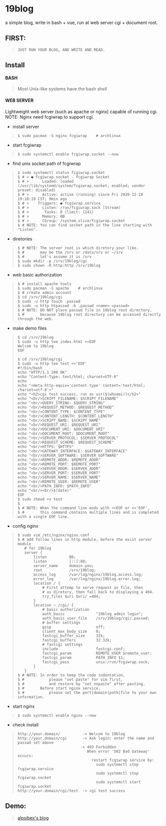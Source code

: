 # 19blog
a simple blog, write in bash + vue, run at web server cgi + document root.

## FIRST:
>`JUST RUN YOUR BLOG, AND WRITE AND READ.`

## Install

#### BASH
>Most Unix-like systems have the bash shell

#### WEB SERVER
Lightweight web server (such as apache or nginx) capable of running cgi.  
NOTE: Nginx need fcgiwrap to support cgi.

- install server
>```shell
>$ sudo pacman -S nginx fcgiwrap    # archlinux
>```
- start fcgiwrap
>```shell
>$ sudo systemctl enable fcgiwrap.socket --now
>```
- find unix socket path of fcgiwrap
>```shell
>$ sudo systemctl status fcgiwrap.socket
>$ # > ● fcgiwrap.socket - fcgiwrap Socket
>$ # >      Loaded: loaded (/usr/lib/systemd/system/fcgiwrap.socket; enabled; vendor preset: disabled)
>$ # >      Active: active (running) since Fri 2020-12-18 19:18:19 CST; 9min ago
>$ # >    Triggers: ● fcgiwrap.service
>$ # >      Listen: /run/fcgiwrap.sock (Stream)
>$ # >       Tasks: 0 (limit: 1141)
>$ # >      Memory: 0B
>$ # >      CGroup: /system.slice/fcgiwrap.socket
>$ # NOTE: You can find socket path in the line starting with "Listen".
>```
- diretories
>```shell
>$ # NOTE: The server root is which diretory your like.
>$ #       may be the /srv or /data/srv or ~/srv
>$ #       let's assume it is /srv
>$ sudo mkdir -p /srv/19blog/cgi
>$ sudo chown -R http:http /srv/19blog
>```
- web basic authorization
>```shell
>$ # install apache tools
>$ sudo pacman -S apache    # archlinux
>$ # create admin account
>$ cd /srv/19blog/cgi
>$ sudo -u http touch .passwd
>$ sudo -u http htpasswd -b .passwd <name> <passwd>
>$ # NOTE: DO NOT place passwd file in 19blog root directory,
>$ #       because 19blog root directory can be accessed directly through the web.       
>```
- make demo files
>```shell
>$ cd /srv/19blog
>$ sudo -u http tee index.html <<EOF
>Welcom to 19blog
>EOF
>
>$ cd /srv/19blog/cgi
>$ sudo -u http tee test <<'EOF'
>#!/bin/bash
>echo "HTTP/1.1 200 OK"
>echo "Content-Type: text/html; charset=UTF-8"
>echo 
>echo "<meta http-equiv='content-type' content='text/html; charset=utf-8'>"
>echo "<h2>cgi test success, run as usr($(whoami))</h2>"
>echo "<br/>SCRIPT_FILENAME: $SCRIPT_FILENAME"
>echo "<br/>QUERY_STRING: $QUERY_STRING"
>echo "<br/>REQUEST_METHOD: $REQUEST_METHOD"
>echo "<br/>CONTENT_TYPE: $CONTENT_TYPE"
>echo "<br/>CONTENT_LENGTH: $CONTENT_LENGTH"
>echo "<br/>SCRIPT_NAME: $SCRIPT_NAME"
>echo "<br/>REQUEST_URI: $REQUEST_URI"
>echo "<br/>DOCUMENT_URI: $DOCUMENT_URI"
>echo "<br/>DOCUMENT_ROOT: $DOCUMENT_ROOT"
>echo "<br/>SERVER_PROTOCOL: $SERVER_PROTOCOL"
>echo "<br/>REQUEST_SCHEME: $REQUEST_SCHEME"
>echo "<br/>HTTPS: $HTTPS"
>echo "<br/>GATEWAY_INTERFACE: $GATEWAY_INTERFACE"
>echo "<br/>SERVER_SOFTWARE: $SERVER_SOFTWARE"
>echo "<br/>REMOTE_ADDR: $REMOTE_ADDR"
>echo "<br/>REMOTE_PORT: $REMOTE_PORT"
>echo "<br/>SERVER_ADDR: $SERVER_ADDR"
>echo "<br/>SERVER_PORT: $SERVER_PORT"
>echo "<br/>SERVER_NAME: $SERVER_NAME"
>echo "<br/>REMOTE_USER: $REMOTE_USER"
>echo "<br/>PATH_INFO: $PATH_INFO"
>echo "<br/><br/>$(date)"
>EOF
>$ sudo chmod +x test
>$
>$ # NOTE: When the command line ends with <<EOF or <<'EOF', 
>$ #       this command contains multiple lines and is completed with a single EOF line.
>```
- config nginx
>```shell
>$ sudo vim /etc/nginx/nginx.conf
>$ # add follow lines in http module, before the exist server module
>    # for 19blog
>    server {
>        listen          80;
>        listen          [::]:80;
>        server_name     domain.you;
>        root            /srv/19blog;
>        access_log      /var/log/nginx/19blog.access.log;
>        error_log       /var/log/nginx/19blog.error.log;
>        location / {
>            # First attemp to serve request as file, then
>            # as diretory, then fall back to displaying a 404.
>            try_files $uri $uri/ =404;
>        }
>        location ~ /cgi/ {
>            # basic authorization
>            auth_basic              "19blog admin login";
>            auth_basic_user_file    /srv/19blog/cgi/.passwd;
>            # buffer settings
>            gzip                    off;
>            client_max_body_size    0;
>            fastcgi_buffer_size     32k;
>            fastcgi_buffers         32 32k;
>            # fastcgi settings
>            include                 fastcgi.conf;
>            fastcgi_param           REMOTE_USER $remote_user;
>            fastcgi_param           PATH_INFO $1;
>            fastcgi_pass            unix:/run/fcgiwrap.sock;
>        }
>    }
>$ # NOTE: In order to keep the code indentation, 
>$ #           please "set paste" for vim first, 
>$ #           and restore by "set nopaste" after pasting.
>$ #       Before start nginx service, 
>$ #           please set the port|domain|path|file to your own information.
>```
- start nginx
>```shell
>$ sudo systemctl enable nginx --now
>```
- check install
>```
>http://your.domain/          -> Welcom to 19blog
>http://your.domain/cgi       -> Ask login: enter the name and passwd set above
>                             -> 403 Forbidden
>                                When error '502 Bad Gateway' occurs: 
>                                  restart fcgiwrap service by:
>                                    sudo systemctl stop fcgiwrap.service
>                                    sudo systemctl stop fcgiwrap.socket
>                                    sudo systemctl start fcgiwrap.socket
>http://your.domain/cgi/test  -> cgi test success
>```
## Demo:
>[alpsibex's blog](http://blog.alpsibex.cn)
